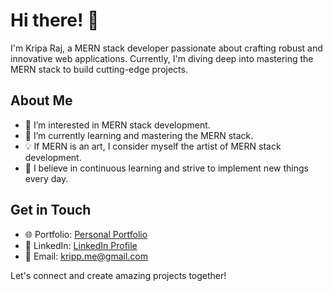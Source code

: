 # Hi there! 👋

I'm Kripa Raj, a MERN stack developer passionate about crafting robust and innovative web applications. Currently, I'm diving deep into mastering the MERN stack to build cutting-edge projects.

## About Me
- 👀 I’m interested in MERN stack development.
- 🌱 I’m currently learning and mastering the MERN stack.
- 💡 If MERN is an art, I consider myself the artist of MERN stack development.
- 🧠 I believe in continuous learning and strive to implement new things every day.

## Get in Touch
- 🌐 Portfolio: [Personal Portfolio](https://kriparajp.netlify.app/)
- 💼 LinkedIn: [LinkedIn Profile](https://www.linkedin.com/in/kripa-raj-948109192/)
- 📧 Email: kripp.me@gmail.com

Let's connect and create amazing projects together!


<!---
kriparajp1/kriparajp1 is a ✨ special ✨ repository because its `README.md` (this file) appears on your GitHub profile.
You can click the Preview link to take a look at your changes.
--->
